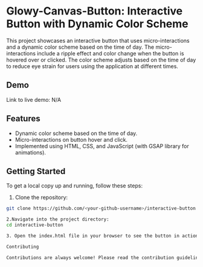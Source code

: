 # Glowy-Canvas-Button: Interactive Button with Dynamic Color Scheme
This project showcases an interactive button that uses micro-interactions and a dynamic color scheme based on the time of day. The micro-interactions include a ripple effect and color change when the button is hovered over or clicked. The color scheme adjusts based on the time of day to reduce eye strain for users using the application at different times.

## Demo

Link to live demo: N/A

## Features

- Dynamic color scheme based on the time of day.
- Micro-interactions on button hover and click.
- Implemented using HTML, CSS, and JavaScript (with GSAP library for animations).

## Getting Started

To get a local copy up and running, follow these steps:

1. Clone the repository:

```bash
git clone https://github.com/<your-github-username>/interactive-button.git

2.Navigate into the project directory:
cd interactive-button

3. Open the index.html file in your browser to see the button in action.

Contributing

Contributions are always welcome! Please read the contribution guidelines first.
